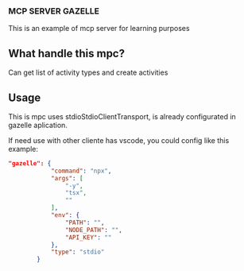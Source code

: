 ### MCP SERVER GAZELLE

This is an example of mcp server for learning purposes

## What handle this mpc?

Can get list of activity types and create activities

## Usage

This is mpc uses stdioStdioClientTransport, is already configurated in gazelle aplication.

If need use with other cliente has vscode, you could config like this example:

```JSON
"gazelle": {
			"command": "npx",
			"args": [
				"-y",
				"tsx",
				""
			],
			"env": {
				"PATH": "",
				"NODE_PATH": "",
				"API_KEY": ""
			},
			"type": "stdio"
		}
```

